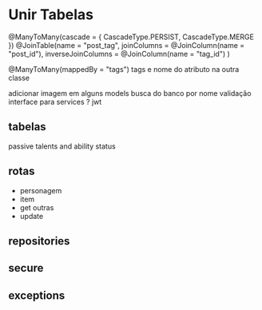 # Unir Tabelas

@ManyToMany(cascade = {
CascadeType.PERSIST,
CascadeType.MERGE
})
@JoinTable(name = "post_tag",
joinColumns = @JoinColumn(name = "post_id"),
inverseJoinColumns = @JoinColumn(name = "tag_id")
)

@ManyToMany(mappedBy = "tags")
tags e nome do atributo na outra classe

adicionar imagem em alguns models
busca do banco por nome
validação
interface para services ?
jwt



## tabelas

passive talents and ability status

## rotas

- personagem
- item
- get outras
- update

## repositories

## secure

## exceptions
